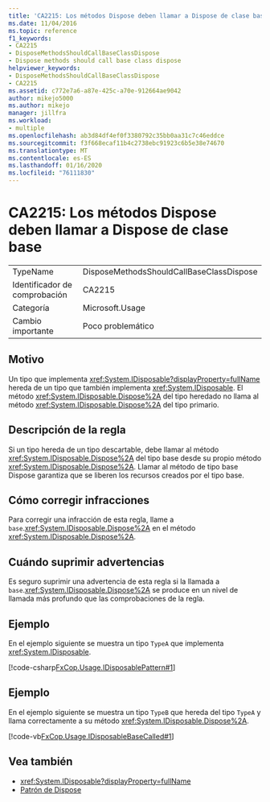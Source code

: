 ```yaml
---
title: 'CA2215: Los métodos Dispose deben llamar a Dispose de clase base'
ms.date: 11/04/2016
ms.topic: reference
f1_keywords:
- CA2215
- DisposeMethodsShouldCallBaseClassDispose
- Dispose methods should call base class dispose
helpviewer_keywords:
- DisposeMethodsShouldCallBaseClassDispose
- CA2215
ms.assetid: c772e7a6-a87e-425c-a70e-912664ae9042
author: mikejo5000
ms.author: mikejo
manager: jillfra
ms.workload:
- multiple
ms.openlocfilehash: ab3d84df4ef0f3380792c35bb0aa31c7c46eddce
ms.sourcegitcommit: f3f668ecaf11b4c2738ebc91923c6b5e38e74670
ms.translationtype: MT
ms.contentlocale: es-ES
ms.lasthandoff: 01/16/2020
ms.locfileid: "76111830"
---
```

# <a name="ca2215-dispose-methods-should-call-base-class-dispose"></a>CA2215: Los métodos Dispose deben llamar a Dispose de clase base

|||
|-|-|
|TypeName|DisposeMethodsShouldCallBaseClassDispose|
|Identificador de comprobación|CA2215|
|Categoría|Microsoft.Usage|
|Cambio importante|Poco problemático|

## <a name="cause"></a>Motivo
Un tipo que implementa <xref:System.IDisposable?displayProperty=fullName> hereda de un tipo que también implementa <xref:System.IDisposable>. El método <xref:System.IDisposable.Dispose%2A> del tipo heredado no llama al método <xref:System.IDisposable.Dispose%2A> del tipo primario.

## <a name="rule-description"></a>Descripción de la regla
Si un tipo hereda de un tipo descartable, debe llamar al método <xref:System.IDisposable.Dispose%2A> del tipo base desde su propio método <xref:System.IDisposable.Dispose%2A>. Llamar al método de tipo base Dispose garantiza que se liberen los recursos creados por el tipo base.

## <a name="how-to-fix-violations"></a>Cómo corregir infracciones
Para corregir una infracción de esta regla, llame a `base`.<xref:System.IDisposable.Dispose%2A> en el método <xref:System.IDisposable.Dispose%2A>.

## <a name="when-to-suppress-warnings"></a>Cuándo suprimir advertencias
Es seguro suprimir una advertencia de esta regla si la llamada a `base`.<xref:System.IDisposable.Dispose%2A> se produce en un nivel de llamada más profundo que las comprobaciones de la regla.

## <a name="example"></a>Ejemplo
En el ejemplo siguiente se muestra un tipo `TypeA` que implementa <xref:System.IDisposable>.

[!code-csharp[FxCop.Usage.IDisposablePattern#1](../code-quality/codesnippet/CSharp/ca2215-dispose-methods-should-call-base-class-dispose_1.cs)]

## <a name="example"></a>Ejemplo
En el ejemplo siguiente se muestra un tipo `TypeB` que hereda del tipo `TypeA` y llama correctamente a su método <xref:System.IDisposable.Dispose%2A>.

[!code-vb[FxCop.Usage.IDisposableBaseCalled#1](../code-quality/codesnippet/VisualBasic/ca2215-dispose-methods-should-call-base-class-dispose_2.vb)]

## <a name="see-also"></a>Vea también

- <xref:System.IDisposable?displayProperty=fullName>
- [Patrón de Dispose](/dotnet/standard/design-guidelines/dispose-pattern)
